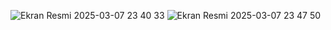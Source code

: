 ![Ekran Resmi 2025-03-07 23 40 33](https://github.com/user-attachments/assets/9d905a8a-d48c-466d-bbd7-1dab0d760b94)
![Ekran Resmi 2025-03-07 23 47 50](https://github.com/user-attachments/assets/90302c51-18bd-422d-8431-4a59318ac07a)
